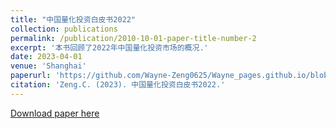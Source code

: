 ```yaml
---
title: "中国量化投资白皮书2022"
collection: publications
permalink: /publication/2010-10-01-paper-title-number-2
excerpt: '本书回顾了2022年中国量化投资市场的概况.'
date: 2023-04-01
venue: 'Shanghai'
paperurl: 'https://github.com/Wayne-Zeng0625/Wayne_pages.github.io/blob/master/files/中国量化投资白皮书2022.pdf'
citation: 'Zeng.C. (2023). 中国量化投资白皮书2022.'
---
```

[Download paper here]([https://github.com/Wayne-Zeng0625/Wayne_pages.github.io/blob/master/files/中国量化投资白皮书2022.pdf])
